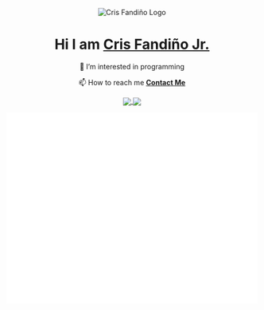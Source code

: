 <p align="center" style="text-align:center" >
  
  <img alt="Cris Fandiño Logo" src="https://crisfandino.ml/assets/icon-192x192.png"/>
  
  <h1 align="center">
  Hi I am <a href="https://crisfandino.ml/about" rel="noreferrer noopener">Cris Fandiño Jr. </a>
  </h1> 
</p>

<p align="center">
  👀 I’m interested in programming 
</p>
<p align="center">
  📫 How to reach me <a href="https://crisfandino.ml/contact"><b>Contact Me </b> </a>
</p>


<p align="center">
  <a href="https://github.com/darkcris1/github-readme-stats">
    <img align="center" src="https://github-readme-stats.vercel.app/api/top-langs/?username=darkcris1&layout=compact" />
  </a>

  <a href="https://github.com/darkcris1/convoychat">
    <img align="center" src="https://github-readme-stats.vercel.app/api?username=darkcris1&show_icons=true&theme=radical" />
  </a>
</p>

<p align="center">
  
  <img  src="https://raw.githubusercontent.com/darkcris1/darkcris1/master/github-metrics.svg" alt="Cris Fandiño"/>

</p>
